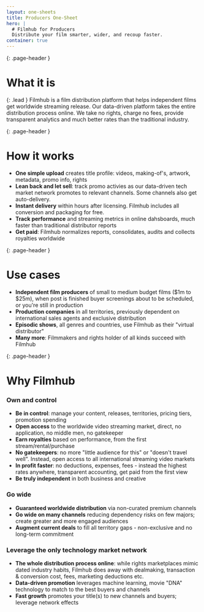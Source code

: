 ```yaml
---
layout: one-sheets
title: Producers One-Sheet
hero: |
  # Filmhub for Producers
  Distribute your film smarter, wider, and recoup faster.
container: true
---
```


{: .page-header }
# What it is

{: .lead }
Filmhub is a film distribution platform that helps independent films get worldwide streaming release. Our data-driven platform takes the entire distribution process online. We take no rights, charge no fees, provide transparent analytics and much better rates than the traditional industry.

<div class="row">
  <div class="col-md-6">


{: .page-header }
# How it works

* **One simple upload** creates title profile: videos, making-of's, artwork, metadata, promo info, rights
* **Lean back and let sell**: track promo activies as our data-driven tech market network promotes to relevant channels. Some channels also get auto-delivery.
* **Instant delivery** within hours after licensing. Filmhub includes all conversion and packaging for free.
* **Track performance** and streaming metrics in online dahsboards, much faster than traditional distributor reports
* **Get paid**: Filmhub normalizes reports, consolidates, audits and collects royalties worldwide


{: .page-header }
# Use cases

* **Independent film producers** of small to medium budget films ($1m to $25m), when post is finished buyer screenings about to be scheduled, or you're still in production
* **Production companies** in all territories, previously dependent on international sales agents and exclusive distribution
* **Episodic shows**, all genres and countries, use Filmhub as their "virtual distributor"
* **Many more**: Filmmakers and rights holder of all kinds succeed with Filmhub

</div>
<div class="col-md-6">

{: .page-header }
# Why Filmhub


### Own and control

* **Be in control**: manage your content, releases, territories, pricing tiers, promotion spending
* **Open access** to the worldwide video streaming market, direct, no application, no middle men, no gatekeeper
*  **Earn royalties** based on performance, from the first stream/rental/purchase
* **No gatekeepers**: no more "little audience for this" or "doesn't travel well". Instead, open access to all international streaming video markets
* **In profit faster**: no deductions, expenses, fees - instead the highest rates anywhere, transparent accounting, get paid from the first view
* **Be truly independent** in both business and creative

### Go wide

* **Guaranteed worldwide distribution** via non-curated premium channels
* **Go wide on many channels** reducing dependency risks on few majors; create greater and more engaged audiences
* **Augment current deals** to fill all territory gaps - non-exclusive and no long-term commitment

### Leverage the only technology market network

* **The whole distribution process online**: while rights marketplaces mimic dated industry habits, Filmhub does away with dealmaking, transaction & conversion cost, fees, marketing deductions etc.
* **Data-driven promotion** leverages machine learning, movie "DNA" technology to match to the best buyers and channels
* **Fast growth** promotes your title(s) to new channels and buyers; leverage network effects

</div>
</div>